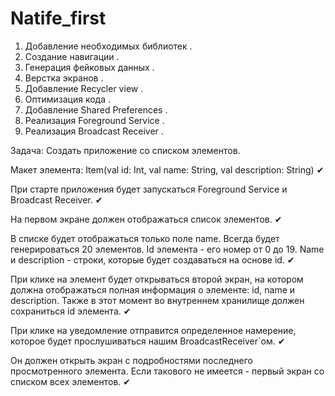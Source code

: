 # Natife_first

1. Добавление необходимых библиотек .
2. Создание навигации .
3. Генерация фейковых данных .
4. Верстка экранов .
5. Добавление Recycler view .
6. Оптимизация кода .
7. Добавление Shared Preferences .
8. Реализация Foreground Service .
9. Реализация Broadcast Receiver .

Задача: Создать приложение со списком элементов.

Макет элемента: Item(val id: Int, val name: String, val description: String)  ✔

При старте приложения будет запускаться Foreground Service и 
Broadcast Receiver. ✔

На первом экране должен отображаться список элементов. ✔

В списке будет отображаться только поле name. Всегда будет  генерироваться 20 элементов. Id элемента - его номер от 0 до 19. Name и description - строки, которые будет создаваться на основе id. ✔ 

При клике на элемент будет открываться второй экран, на котором должна отображаться полная информация о элементе: id, name и description. Также в этот момент во внутреннем хранилище должен сохраниться id элемента.  ✔

При клике на уведомление отправится определенное намерение, которое будет прослушиваться нашим BroadcastReceiver`ом. ✔

Он должен открыть экран с подробностями последнего просмотренного элемента. Если такового не имеется - первый экран со списком всех элементов. ✔




